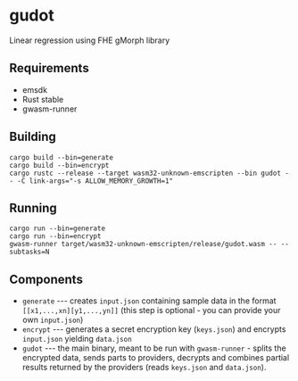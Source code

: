 # gudot
Linear regression using FHE gMorph library

## Requirements
* emsdk
* Rust stable
* gwasm-runner

## Building
```
cargo build --bin=generate
cargo build --bin=encrypt
cargo rustc --release --target wasm32-unknown-emscripten --bin gudot -- -C link-args="-s ALLOW_MEMORY_GROWTH=1"
```

## Running
```
cargo run --bin=generate
cargo run --bin=encrypt
gwasm-runner target/wasm32-unknown-emscripten/release/gudot.wasm -- --subtasks=N
```

## Components

* `generate` --- creates `input.json` containing sample data in the format `[[x1,...,xn][y1,...,yn]]`
(this step is optional - you can provide your own `input.json`)
* `encrypt` --- generates a secret encryption key (`keys.json`) and encrypts `input.json` yielding `data.json`
* `gudot` --- the main binary, meant to be run with `gwasm-runner` - splits the encrypted data, sends parts to providers, decrypts and combines partial results returned by the providers (reads `keys.json` and `data.json`).
